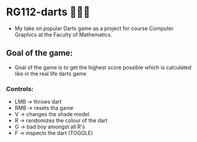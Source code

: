 # RG112-darts 🎯🎯🎯
  - My take on popular Darts game as a project for course Computer Graphics at the Faculty of Mathematics.

## Goal of the game: ##
   - Goal of the game is to get the highest score possible which is calculated like in the real life darts game

### Controls: ###
* LMB -> throws dart
* RMB -> resets tha game
* V   -> changes the shade model
* R   -> randomizes the colour of the dart
* G   -> bad boy amongst all R's
* F   -> inspects the dart (TOGGLE)
